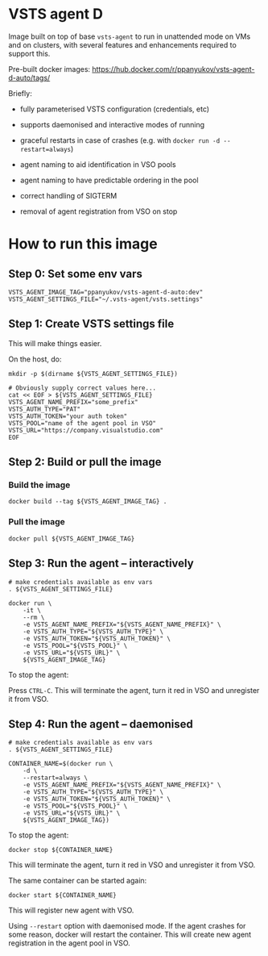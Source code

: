 # VSTS agent D

Image built on top of base `vsts-agent` to run in unattended
mode on VMs and on clusters, with several features and enhancements
required to support this.

Pre-built docker images: https://hub.docker.com/r/ppanyukov/vsts-agent-d-auto/tags/

Briefly:

- fully parameterised VSTS configuration (credentials, etc)

- supports daemonised and interactive modes of running

- graceful restarts in case of crashes 
  (e.g. with `docker run -d --restart=always`)

- agent naming to aid identification in VSO pools

- agent naming to have predictable ordering in the pool

- correct handling of SIGTERM

- removal of agent registration from VSO on stop


# How to run this image

## Step 0: Set some env vars

```
VSTS_AGENT_IMAGE_TAG="ppanyukov/vsts-agent-d-auto:dev"
VSTS_AGENT_SETTINGS_FILE="~/.vsts-agent/vsts.settings"
```

## Step 1: Create VSTS settings file

This will make things easier.

On the host, do:

```
mkdir -p $(dirname ${VSTS_AGENT_SETTINGS_FILE})

# Obviously supply correct values here...
cat << EOF > ${VSTS_AGENT_SETTINGS_FILE}
VSTS_AGENT_NAME_PREFIX="some_prefix"
VSTS_AUTH_TYPE="PAT"
VSTS_AUTH_TOKEN="your auth token"
VSTS_POOL="name of the agent pool in VSO"
VSTS_URL="https://company.visualstudio.com"
EOF 

```

## Step 2: Build or pull the image


### Build the image

```
docker build --tag ${VSTS_AGENT_IMAGE_TAG} .
```

### Pull the image

```
docker pull ${VSTS_AGENT_IMAGE_TAG}
```


## Step 3: Run the agent – interactively

```
# make credentials available as env vars
. ${VSTS_AGENT_SETTINGS_FILE}

docker run \
    -it \
    --rm \
    -e VSTS_AGENT_NAME_PREFIX="${VSTS_AGENT_NAME_PREFIX}" \
    -e VSTS_AUTH_TYPE="${VSTS_AUTH_TYPE}" \
    -e VSTS_AUTH_TOKEN="${VSTS_AUTH_TOKEN}" \
    -e VSTS_POOL="${VSTS_POOL}" \
    -e VSTS_URL="${VSTS_URL}" \
    ${VSTS_AGENT_IMAGE_TAG}
```

To stop the agent:

Press `CTRL-C`. This will terminate the agent, turn it red in VSO and 
unregister it from VSO.



## Step 4: Run the agent – daemonised

```
# make credentials available as env vars
. ${VSTS_AGENT_SETTINGS_FILE}

CONTAINER_NAME=$(docker run \
    -d \
    --restart=always \
    -e VSTS_AGENT_NAME_PREFIX="${VSTS_AGENT_NAME_PREFIX}" \
    -e VSTS_AUTH_TYPE="${VSTS_AUTH_TYPE}" \
    -e VSTS_AUTH_TOKEN="${VSTS_AUTH_TOKEN}" \
    -e VSTS_POOL="${VSTS_POOL}" \
    -e VSTS_URL="${VSTS_URL}" \
    ${VSTS_AGENT_IMAGE_TAG})
```


To stop the agent:

```
docker stop ${CONTAINER_NAME}
```

This will terminate the agent, turn it red in VSO and unregister it
from VSO.


The same container can be started again:

```
docker start ${CONTAINER_NAME}
```

This will register new agent with VSO.


Using `--restart` option with daemonised mode.
If the agent crashes for some reason, docker will restart
the container. This will create new agent registration in 
the agent pool in VSO.


